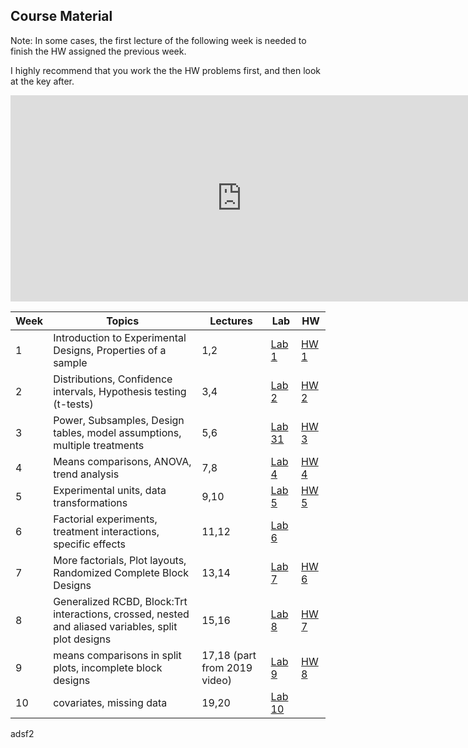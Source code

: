 ## Course Material

Note: In some cases, the first lecture of the following week is needed to finish the HW assigned the previous week. 

I highly recommend that you work the the HW problems first, and then look at the key after. 

<iframe src="https://www.kaltura.com/p/1770401/sp/177040100/embedIframeJs/uiconf_id/24976411/partner_id/1770401/widget_id/0_yrtz9g1b?iframeembed=true&playerId=kaltura_player_&flashvars[playlistAPI.kpl0Id]=0_pzw7unv8&flashvars[ks]=&&flashvars[imageDefaultDuration]=30&flashvars[mediaProtocol]=rtmp&flashvars[streamerType]=rtmp&flashvars[streamerUrl]=rtmp://www.kaltura.com:1935&flashvars[rtmpFlavors]=1&flashvars[localizationCode]=en&flashvars[leadWithHTML5]=true&flashvars[nextPrevBtn.plugin]=true&flashvars[sideBarContainer.plugin]=true&flashvars[sideBarContainer.position]=left&flashvars[sideBarContainer.clickToClose]=true&flashvars[chapters.plugin]=true&flashvars[chapters.layout]=vertical&flashvars[chapters.thumbnailRotator]=false&flashvars[streamSelector.plugin]=true&flashvars[EmbedPlayer.SpinnerTarget]=videoHolder&flashvars[dualScreen.plugin]=true&flashvars[playlistAPI.playlistUrl]=https://video.ucdavis.edu/playlist/details/{playlistAPI.kpl0Id}" width="740" height="330" allowfullscreen webkitallowfullscreen mozAllowFullScreen allow="autoplay *; fullscreen *; encrypted-media *" sandbox="allow-forms allow-same-origin allow-scripts allow-top-navigation allow-pointer-lock allow-popups allow-modals allow-orientation-lock allow-popups-to-escape-sandbox allow-presentation allow-top-navigation-by-user-activation" frameborder="0" title="Kaltura Player"></iframe>


| Week | Topics                                                                                              | Lectures                     | Lab                                                                         | HW                                                                   |
|------|-----------------------------------------------------------------------------------------------------|------------------------------|-----------------------------------------------------------------------------|----------------------------------------------------------------------|
| 1    | Introduction to Experimental Designs, Properties of a sample                                        | 1,2                          | [Lab 1](https://github.com/deruncie/PLS205_course/tree/master/Labs/Lab_1)   | [HW 1](https://github.com/deruncie/PLS205_course/tree/master/HW/HW1) |
| 2    | Distributions, Confidence intervals, Hypothesis testing (t-tests)                                   | 3,4                          | [Lab 2](https://github.com/deruncie/PLS205_course/tree/master/Labs/Lab_2)   | [HW 2](https://github.com/deruncie/PLS205_course/tree/master/HW/HW2) |
| 3    | Power, Subsamples, Design tables, model assumptions, multiple treatments                            | 5,6                          | [Lab 31](https://github.com/deruncie/PLS205_course/tree/master/Labs/Lab_3)  | [HW 3](https://github.com/deruncie/PLS205_course/tree/master/HW/HW3) |
| 4    | Means comparisons, ANOVA, trend analysis                                                            | 7,8                          | [Lab 4](https://github.com/deruncie/PLS205_course/tree/master/Labs/Lab_4)   | [HW 4](https://github.com/deruncie/PLS205_course/tree/master/HW/HW4) |
| 5    | Experimental units, data transformations                                                            | 9,10                         | [Lab 5](https://github.com/deruncie/PLS205_course/tree/master/Labs/Lab_5)   | [HW 5](https://github.com/deruncie/PLS205_course/tree/master/HW/HW5) |
| 6    | Factorial experiments, treatment interactions, specific effects                                     | 11,12                        | [Lab 6](https://github.com/deruncie/PLS205_course/tree/master/Labs/Lab_6)   |                                                                      |
| 7    | More factorials, Plot layouts, Randomized Complete Block Designs                                    | 13,14                        | [Lab 7](https://github.com/deruncie/PLS205_course/tree/master/Labs/Lab_7)   | [HW 6](https://github.com/deruncie/PLS205_course/tree/master/HW/HW6) |
| 8    | Generalized RCBD, Block:Trt interactions, crossed, nested and aliased variables, split plot designs | 15,16                        | [Lab 8](https://github.com/deruncie/PLS205_course/tree/master/Labs/Lab_8)   | [HW 7](https://github.com/deruncie/PLS205_course/tree/master/HW/HW7) |
| 9    | means comparisons in split plots, incomplete block designs                                          | 17,18 (part from 2019 video) | [Lab 9](https://github.com/deruncie/PLS205_course/tree/master/Labs/Lab_9)   | [HW 8](https://github.com/deruncie/PLS205_course/tree/master/HW/HW8) |
| 10   | covariates, missing data                                                                            | 19,20                        | [Lab 10](https://github.com/deruncie/PLS205_course/tree/master/Labs/Lab_10) |                                                                      |

<head>

<script>var clicky_site_ids = clicky_site_ids || []; clicky_site_ids.push(101246412);</script>
<script async src="//static.getclicky.com/js"></script>

 </head>
 
adsf2